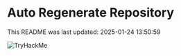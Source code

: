 # Auto Regenerate Repository

This README was last updated: 2025-01-24 13:50:59

 ![TryHackMe](https://tryhackme.com/badge/533634)